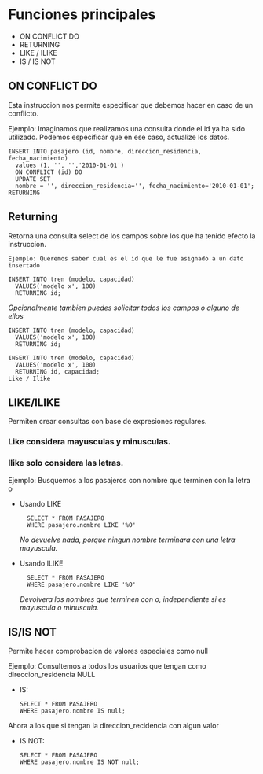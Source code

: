 # Funciones principales

- ON CONFLICT DO
- RETURNING
- LIKE / ILIKE
- IS / IS NOT

## ON CONFLICT DO
Esta instruccion nos permite especificar que debemos hacer en caso de un conflicto.

Ejemplo: Imaginamos que realizamos una consulta donde el id ya ha sido utilizado. Podemos especificar que en ese caso, actualize los datos.

    INSERT INTO pasajero (id, nombre, direccion_residencia, fecha_nacimiento)
      values (1, '', '','2010-01-01')
      ON CONFLICT (id) DO
      UPDATE SET
      nombre = '', direccion_residencia='', fecha_nacimiento='2010-01-01';
    RETURNING

## Returning
Retorna una consulta select de los campos sobre los que ha tenido efecto la instruccion.

    Ejemplo: Queremos saber cual es el id que le fue asignado a un dato
    insertado

    INSERT INTO tren (modelo, capacidad)
      VALUES('modelo x', 100)
      RETURNING id;

*Opcionalmente tambien puedes solicitar todos los campos o alguno de ellos*


    INSERT INTO tren (modelo, capacidad)
      VALUES('modelo x', 100)
      RETURNING id;

    INSERT INTO tren (modelo, capacidad)
      VALUES('modelo x', 100)
      RETURNING id, capacidad;
    Like / Ilike

## LIKE/ILIKE
Permiten crear consultas con base de expresiones regulares.

### Like considera mayusculas y minusculas.
### Ilike solo considera las letras.

Ejemplo: Busquemos a los pasajeros con nombre que terminen con la letra o

- Usando LIKE

        SELECT * FROM PASAJERO
        WHERE pasajero.nombre LIKE '%O'

  *No devuelve nada, porque ningun nombre terminara con una letra mayuscula.*


- Usando ILIKE

        SELECT * FROM PASAJERO
        WHERE pasajero.nombre LIKE '%O'

  *Devolvera los nombres que terminen con o, independiente si es mayuscula o minuscula.*

## IS/IS NOT
Permite hacer comprobacion de valores especiales como null

Ejemplo: Consultemos a todos los usuarios que tengan como direccion_residencia NULL

- IS:

      SELECT * FROM PASAJERO
      WHERE pasajero.nombre IS null;

Ahora a los que si tengan la direccion_recidencia con algun valor

- IS NOT:

      SELECT * FROM PASAJERO
      WHERE pasajero.nombre IS NOT null;